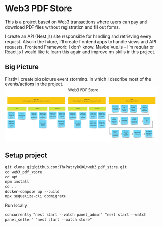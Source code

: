 # Web3 PDF Store

This is a project based on Web3 transactions where users can pay and download PDF files without registration and fill
out forms.

I create an API (Nest.js) site responsible for handling and retrieving every request. Also in the future, I'll create
frontend apps to handle views and API requests. Frontend Framework: I don't know. Maybe Vue.js - I'm regular or React.js
I would like to learn this again and improve my skills in this project.

## Big Picture

Firstly I create big picture event storming, in which I describe most of the events/actions in the project.
![BigPicture](diagrams/big_picture.jpg)

## Setup project

```
git clone git@github.com:ThePatrykOOO/web3_pdf_store.git
cd web3_pdf_store
cd api
npm install
cd ..
docker-compose up --build
npx sequelize-cli db:migrate
```

Run locally

```
concurrently "nest start --watch panel_admin" "nest start --watch panel_seller" "nest start --watch store"
```
